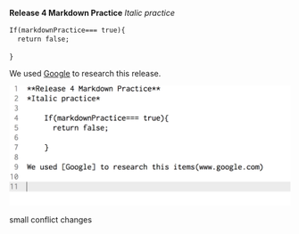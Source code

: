 **Release 4 Markdown Practice**
*Italic practice*

    If(markdownPractice=== true){
      return false;

    }

We used [Google](www.google.com) to research this release.

![Screenshot](https://github.com/CortneyNicole/phase-0-gps-1/blob/master/screenshotGPS.png?raw=true)

small conflict changes